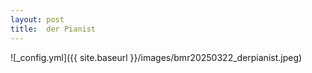 ```yaml
---
layout: post
title:  der Pianist
---
```


![_config.yml]({{ site.baseurl }}/images/bmr20250322_derpianist.jpeg)
